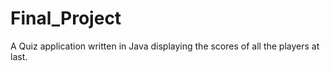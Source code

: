 # Final_Project
A Quiz application written in Java displaying the scores of all the players at last.
